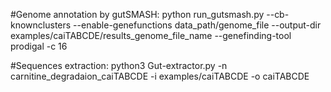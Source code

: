 #Genome annotation by gutSMASH:
python  run_gutsmash.py --cb-knownclusters --enable-genefunctions  data_path/genome_file  --output-dir  examples/caiTABCDE/results_genome_file_name  --genefinding-tool  prodigal  -c  16

#Sequences extraction:
python3  Gut-extractor.py  -n  carnitine_degradaion_caiTABCDE  -i  examples/caiTABCDE  -o  caiTABCDE
